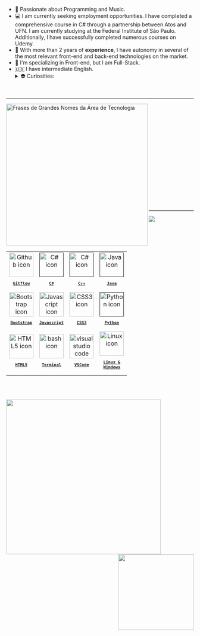 
<ul>
  <li>🤩️ Passionate about Programming and Music.</li>
  <li>💻 I am currently seeking employment opportunities. I have completed a comprehensive course in C# through a partnership between Atos and UFN. I am currently studying
    at the Federal Institute of São Paulo. Additionally, I have successfully completed numerous courses on Udemy.</li>
  <li>🔭 With more than 2 years of <strong>experience</strong>, I have autonomy in several of the most relevant front-end and back-end technologies on the market.</li>
  <li>🔮 I'm specializing in Front-end, but I am Full-Stack.</li>
  <li>🇺🇸 I have intermediate English.</li>
    <details>
      <summary>👽 Curiosities:</summary>
      <ul>
        <li>🤖 I have lots of experience in cryptocurrency.</li>  
        <li>🤩️ I have a beautiful aquarium filled with vibrant aquatic life. </li>
      </ul>
    </details>
  </li>
</ul>
<br/>
<hr/>

<img align="left" height="380px" alt="Frases de Grandes Nomes da Área de Tecnologia" src="https://quotes-github-readme.vercel.app/api?type=vertical&theme=tokyonight" />
<table align="right" height="380px">
  <tr>
    <td align="center">
      <a href="https://github.com/">
        <img src="https://skillicons.dev/icons?i=github" width="65px" alt="Github icon"/><br/>
        <sub>
          <b>
            <pre>Gitflow</pre>
          </b>
        </sub>
      </a>
    </td>
    <td align="center">
      <a href="">
        <img src="https://skillicons.dev/icons?i=c#" width="65px" alt="C# icon"/><br/>
        <sub>
          <b>
            <pre>C#</pre>
          </b>
        </sub>
      </a>
    </td>
    <td align="center">
      <a href="">
        <img src="https://skillicons.dev/icons?i=c#" width="65px" alt="C# icon"/><br/>
        <sub>
          <b>
            <pre>C++</pre>
          </b>
        </sub>
      </a>
    </td>
    <td align="center">
      <a href="">
        <img src="https://skillicons.dev/icons?i=java" width="65px" alt="Java icon"/><br/>
        <sub>
          <b>
            <pre>Java</pre>
          </b>
        </sub>
      </a>
    </td>
  </tr>
  <tr>
    <td align="center">
      <a href="https://getbootstrap.com/">
      <img src="https://skillicons.dev/icons?i=bootstrap" width="65px" alt="Bootstrap icon"/><br/>
      <sub>
        <b>
          <pre>Bootstrap</pre>
        </b>
      </sub>
      </a>
    </td>
    <td align="center">
      <a href="https://developer.mozilla.org/en-US/docs/Web/JavaScript/">
        <img src="https://skillicons.dev/icons?i=js" width="65px" alt="Javascript icon"/><br/>
        <sub>
          <b>
            <pre>Javascript</pre>
          </b>
        </sub>
      </a>
    </td>
    <td align="center">
      <a href="https://developer.mozilla.org/en-US/docs/Web/CSS/">
        <img src="https://skillicons.dev/icons?i=css" width="65px" alt="CSS3 icon"/><br/>
        <sub>
          <b>
            <pre>CSS3</pre>
          </b>
        </sub>
      </a>
    </td>
        <td align="center">
      <a href="">
      <img src="https://skillicons.dev/icons?i=python" width="65px" alt="Python icon"/><br/>
      <sub>
        <b>
          <pre>Python</pre>
        </b>
      </sub>
      </a>
    </td>
  </tr>
  <tr>
    <td align="center">
      <a href="https://developer.mozilla.org/en-US/docs/Web/HTML/">
        <img src="https://skillicons.dev/icons?i=html" width="65px" alt="HTML5 icon"/><br/>
        <sub>
          <b>
            <pre>HTML5</pre>
          </b>
        </sub>
      </a>
    </td>
    <td align="center">
      <a href="https://ohmyz.sh/">
        <img src="https://skillicons.dev/icons?i=bash" width="65px" alt="bash icon"/><br/>
        <sub>
          <b>
            <pre>Terminal</pre>
          </b>
        </sub>
      </a>
    </td>
    <td align="center">
      <a href="https://code.visualstudio.com/">
        <img src="https://skillicons.dev/icons?i=vscode" width="65px" alt="visual studio code icon"/><br/>
        <sub>
          <b>
            <pre>VSCode</pre>
          </b>
        </sub>
      </a>
    </td>
    <td align="center">
      <a href="https://pop.system76.com/">
        <img src="https://skillicons.dev/icons?i=linux" width="65px" alt="Linux icon"/><br/>
        <sub>
          <b>
            <pre>Linux &<br>Windows</pre>
          </b>
        </sub>
      </a>
    </td>
  </tr>
</table>
<br/><br/><br/><br/><br/><br/><br/><br/><br/><br/><br/><br/><br/><br/><br/><br/>
<hr/>



<img align="center" src="https://github-readme-activity-graph.vercel.app/graph?username=TiCavalaro&theme=tokyo-night&hide_border=true&show_icons=true&custom_title=Contribution%20Graph" />
<img align="left" height="415px" src="https://luk4x-github-readme-stats.vercel.app/api/top-langs?username=TiCavalaro&langs_count=8&theme=tokyonight&hide_border=true&custom_title=Top%20Languages&cache_seconds=14400" />
<div align="right">
  <img height="203px" src="https://streak-stats.demolab.com?user=TiCavalaro&theme=tokyonight&hide_border=true" />
</div>
<br/>
